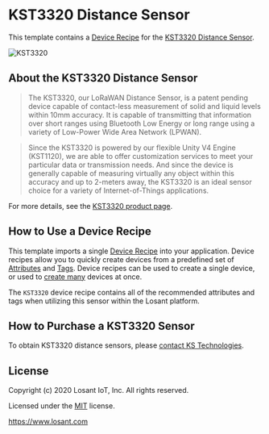 # KST3320 Distance Sensor
This template contains a [Device Recipe](https://~exportplaceholderid-docs-url~/devices/device-recipes/) for the [KST3320 Distance Sensor](https://kstechnologies.com/kst3320).

![KST3320](https://~exportplaceholderid-files-domain~/~exportplaceholderid-application-libraryDevicesRecipesKst3320DistanceSensor-0~/template/kst3300_enclosure.png)

## About the KST3320 Distance Sensor

> The KST3320, our LoRaWAN Distance Sensor, is a patent pending device capable of contact-less measurement of solid and liquid levels within 10mm accuracy. It is capable of transmitting that information over short ranges using Bluetooth Low Energy or long range using a variety of Low-Power Wide Area Network (LPWAN). 

> Since the KST3320 is powered by our flexible Unity V4 Engine (KST1120), we are able to offer customization services to meet your particular data or transmission needs. And since the device is generally capable of measuring virtually any object within this accuracy and up to 2-meters away, the KST3320 is an ideal sensor choice for a variety of Internet-of-Things applications.

For more details, see the [KST3320 product page](https://kstechnologies.com/kst3320).

## How to Use a Device Recipe
This template imports a single [Device Recipe](https://~exportplaceholderid-docs-url~/devices/device-recipes/) into your application. Device recipes allow you to quickly create devices from a predefined set of [Attributes](https://~exportplaceholderid-docs-url~/devices/attributes/) and [Tags](https://~exportplaceholderid-docs-url~/devices/overview/#device-tags). Device recipes can be used to create a single device, or used to [create many](https://~exportplaceholderid-docs-url~/devices/device-recipes/#bulk-device-creation) devices at once.

The `KST3320` device recipe contains all of the recommended attributes and tags when utilizing this sensor within the Losant platform.

## How to Purchase a KST3320 Sensor
To obtain KST3320 distance sensors, please [contact KS Technologies](https://kstechnologies.com/contact).

## License

Copyright (c) 2020 Losant IoT, Inc. All rights reserved.

Licensed under the [MIT](https://github.com/Losant/losant-templates/blob/master/LICENSE.txt) license.

https://www.losant.com
